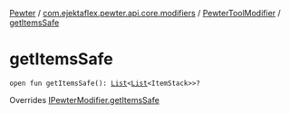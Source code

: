 [Pewter](../../index.md) / [com.ejektaflex.pewter.api.core.modifiers](../index.md) / [PewterToolModifier](index.md) / [getItemsSafe](./get-items-safe.md)

# getItemsSafe

`open fun getItemsSafe(): `[`List`](https://kotlinlang.org/api/latest/jvm/stdlib/kotlin.collections/-list/index.html)`<`[`List`](https://kotlinlang.org/api/latest/jvm/stdlib/kotlin.collections/-list/index.html)`<ItemStack>>?`

Overrides [IPewterModifier.getItemsSafe](../-i-pewter-modifier/get-items-safe.md)

